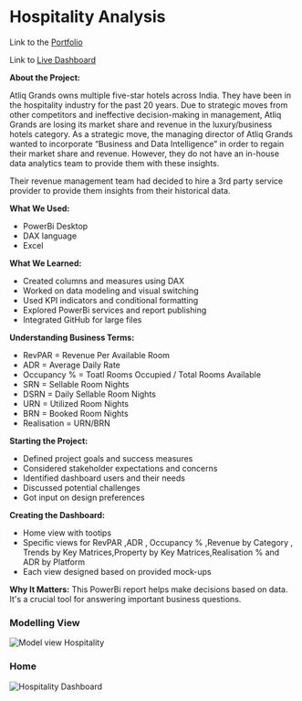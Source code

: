 # Hospitality Analysis

Link to the [Portfolio ](https://codebasics.io/portfolio/Vishwajeet-Raut)

Link to [Live Dashboard](https://app.powerbi.com/view?r=eyJrIjoiMjgwMmU1YTctMjk4MS00NDVjLWE3NTMtMTMyYjdjNGNiYzcyIiwidCI6ImM2ZTU0OWIzLTVmNDUtNDAzMi1hYWU5LWQ0MjQ0ZGM1YjJjNCJ9)


**About the Project:**

Atliq Grands owns multiple five-star hotels across India. They have been in the hospitality industry for the past 20 years. Due to strategic moves from other competitors and ineffective decision-making in management, Atliq Grands are losing its market share and revenue in the luxury/business hotels category. As a strategic move, the managing director of Atliq Grands wanted to incorporate “Business and Data Intelligence” in order to regain their market share and revenue. However, they do not have an in-house data analytics team to provide them with these insights.

Their revenue management team had decided to hire a 3rd party service provider to provide them insights from their historical data.


**What We Used:**
- PowerBi Desktop
- DAX language
- Excel


**What We Learned:**
- Created columns and measures using DAX
- Worked on data modeling and visual switching
- Used KPI indicators and conditional formatting
- Explored PowerBi services and report publishing
- Integrated GitHub for large files

**Understanding Business Terms:**
- RevPAR = Revenue Per Available Room
- ADR = Average Daily Rate
- Occupancy % = Toatl Rooms Occupied / Total Rooms Available
- SRN = Sellable Room Nights
- DSRN = Daily Sellable Room Nights
- URN = Utilized Room Nights
- BRN = Booked Room Nights
- Realisation = URN/BRN

**Starting the Project:**
- Defined project goals and success measures
- Considered stakeholder expectations and concerns
- Identified dashboard users and their needs
- Discussed potential challenges
- Got input on design preferences


**Creating the Dashboard:**
- Home view with tootips 
- Specific views for RevPAR ,ADR , Occupancy % ,Revenue by Category , Trends by Key Matrices,Property by Key Matrices,Realisation % and ADR by Platform
- Each view designed based on provided mock-ups

**Why It Matters:**
This PowerBi report helps make decisions based on data. It's a crucial tool for answering important business questions.



### Modelling View

![Model view Hospitality](https://github.com/Vishwajeet-Raut/Hospitality-Dashboard/assets/120458113/a52d42b7-6230-484c-880b-550b9d922550)

### Home

![Hospitality Dashboard](https://github.com/Vishwajeet-Raut/Hospitality-Dashboard/assets/120458113/5f1488e1-0914-4f27-8a01-20c397e02860)



